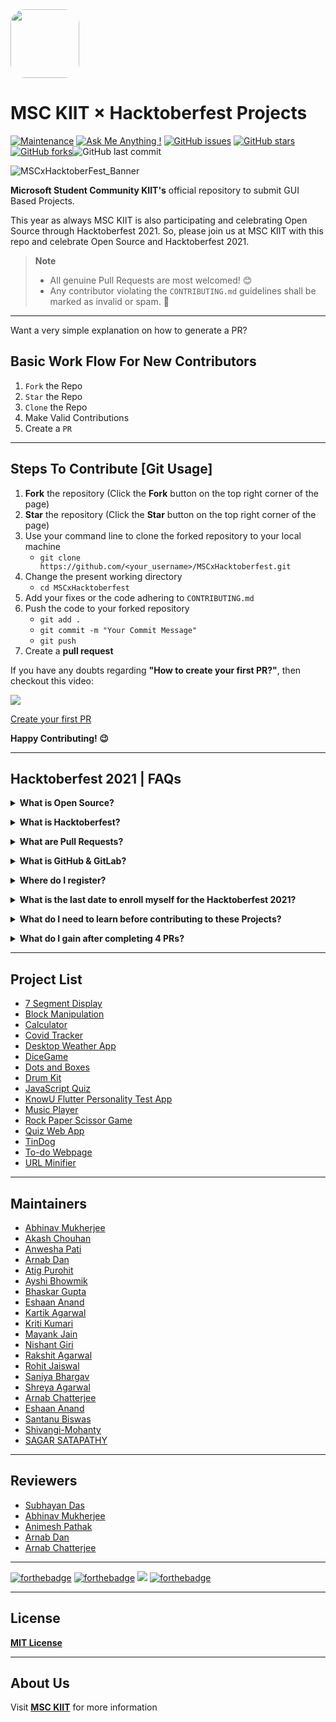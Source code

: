 <img src="./utils/MSAC.jpg" width="110px" style="border-radius : 21%">

# MSC KIIT × Hacktoberfest Projects

[![Maintenance](https://img.shields.io/badge/Maintained%3F-yes-green.svg)](https://github.com/MSCKIIT/MSCxHacktoberfest "Repo Maintained")
[![Ask Me Anything !](https://img.shields.io/badge/Ask%20Us-Anything-1abc9c.svg)](https://github.com/MSCKIIT/MSCxHacktoberfest "github.com/akashchouhan16")
[![GitHub issues](https://img.shields.io/github/issues/MSCKIIT/MSCxHacktoberfest.svg)](https://github.com/MSCKIIT/MSCxHacktoberfest/issues)
[![GitHub stars](https://img.shields.io/github/stars/MSCKIIT/MSCxHacktoberfest.svg?style=social)](https://github.com/MSCKIIT/MSCxHacktoberfest/stargazers)[![GitHub forks](https://img.shields.io/github/forks/MSCKIIT/MSCxHacktoberfest.svg?style=social)](https://github.com/MSCKIIT/MSCxHacktoberfest/network)![GitHub last commit](https://img.shields.io/github/last-commit/MSCKIIT/MSCxHacktoberfest.svg)

![MSCxHacktoberFest_Banner](https://user-images.githubusercontent.com/67187442/135521203-cc0a1a39-8791-4e1e-9e60-da74672c9ccd.jpeg)

**Microsoft Student Community KIIT's** official repository to submit GUI Based Projects.

This year as always MSC KIIT is also participating and celebrating Open Source through Hacktoberfest 2021.
So, please join us at MSC KIIT with this repo and celebrate Open Source and Hacktoberfest 2021.

> **Note**  
> * All genuine Pull Requests are most welcomed! 😊
> * Any contributor violating the `CONTRIBUTING.md` guidelines shall be marked as invalid or spam. 🚫

---

Want a very simple explanation on how to generate a PR?

## Basic Work Flow For New Contributors

1. `Fork` the Repo
2. `Star` the Repo
3. `Clone` the Repo
4. Make Valid Contributions
5. Create a `PR` 

---

## Steps To Contribute [Git Usage]

1. **Fork** the repository (Click the **Fork** button on the top right corner of the page)
2. **Star** the repository (Click the **Star** button on the top right corner of the page)
3. Use your command line to clone the forked repository to your local machine
   - `git clone https://github.com/<your_username>/MSCxHacktoberfest.git`
4. Change the present working directory   
   - `cd MSCxHacktoberfest`
5. Add your fixes or the code adhering to `CONTRIBUTING.md`
6. Push the code to your forked repository
   - `git add .`
   - `git commit -m "Your Commit Message"`
   - `git push`
7. Create a **pull request**

If you have any doubts regarding **"How to create your first PR?"**, then checkout this video:
<br><p><a href="https://hacktoberfest.digitalocean.com/resources?wvideo=tf3u5ruz5y"><img src="https://embedwistia-a.akamaihd.net/deliveries/4bdee00ef68274f35bc6ad84ac1e49c6.jpg?image_play_button_size=2x&amp;image_crop_resized=960x540&amp;image_play_button=1&amp;image_play_button_color=1e71e7e0" ></a></p><p><a href="https://hacktoberfest.digitalocean.com/resources?wvideo=tf3u5ruz5y">Create your first PR</a></p>

**Happy Contributing! 😉**

---

## Hacktoberfest 2021 | FAQs
   

**<details><summary>What is Open Source?</summary>**
<br>Open source refers to source code that is publicly accessible and allows anyone to inspect, modify or learn from it. Open source projects encourage collaboration and the freedom to use the software for any purpose you wish.</details>

**<details><summary>What is Hacktoberfest?</summary>**
<br>Hacktoberfest is a month-long global celebration of open source software run by DigitalOcean in partnership with Intel, AppWrite, and DeepSource, with a strong focus on encouraging contributions to open source projects.</details>
   
**<details><summary>What are Pull Requests?</summary>**
<br>Pull requests are proposed code changes you can submit to a branch in a repository on GitHub/GitLab. Once submitted, a project maintainer will review and discuss the changes before they become final.</details>

**<details><summary>What is GitHub & GitLab?</summary>**
<br>GitHub, Inc. is a provider of Internet hosting for software development and version control using Git. It offers the distributed version control and source code management functionality of Git, plus its own features.
<br>GitLab is a web-based DevOps lifecycle tool that provides a Git repository manager providing wiki, issue-tracking and continuous integration and deployment pipeline features, using an open source license, developed by GitLab Inc.</details>
   
**<details><summary>Where do I register?</summary>**
<br>The registrations are open, so register yourself on the official website of **[Hacktoberfest 2021](https://hacktoberfest.digitalocean.com)** with your GitHub Account.</details>
   
**<details><summary>What is the last date to enroll myself for the Hacktoberfest 2021?</summary>**
<br>You can sign up anytime between October 1 to October 31, 2021. Pull Requests created between October 1 and October 31 will count, regardless of when you register for Hacktoberfest.</details>
   
**<details><summary>What do I need to learn before contributing to these Projects?</summary>**
<br>You need to know nothing in order to understand this. But basic knowledge of development and basic coding in any language will help you move forward in this field. And **MSC KIIT** will be organizing sessions to help everyone throughout this process.</details>
   
**<details><summary>What do I gain after completing 4 PRs?</summary>** 
<br>You may receive a limited edition **Hacktoberfest T-shirt** in addition to the information (and fun) you'll gain.</details>

---
   
## Project List

- [7 Segment Display](https://github.com/MSCKIIT/MSCxHacktoberfest/tree/master/7%20Segment%20Display "View Project")
- [Block Manipulation](https://github.com/MSCKIIT/MSCxHacktoberfest/tree/master/Block-Manupulation "View Project")
- [Calculator](https://github.com/MSCKIIT/MSCxHacktoberfest/tree/master/Calculator "View Project")
- [Covid Tracker](https://github.com/MSCKIIT/MSCxHacktoberfest/tree/master/Covid%20Tracker "View Project")
- [Desktop Weather App](https://github.com/MSCKIIT/Small_Projects/tree/master/Desktop-Weather-App "View Project")
- [DiceGame](https://github.com/MSCKIIT/MSCxHacktoberfest/tree/master/DiceGame "View Project")
- [Dots and Boxes](https://github.com/MSCKIIT/MSCxHacktoberfest/tree/master/Dots%20and%20Boxes "View Project")
- [Drum Kit](https://github.com/MSCKIIT/MSCxHacktoberfest/tree/master/Drum%20Kit "View Project")
- [JavaScript Quiz](https://github.com/MSCKIIT/MSCxHacktoberfest/tree/master/javascript-quiz-main "View Project")
- [KnowU Flutter Personality Test App](https://github.com/bhask4r/KnowU-Personality-App "View Project")
- [Music Player](https://github.com/MSCKIIT/MSCxHacktoberfest/tree/master/Music_Player "View Project")
- [Rock Paper Scissor Game](https://github.com/MSCKIIT/MSCxHacktoberfest/tree/master/Rock%20Paper%20Scissors%20Game "View Project")
- [Quiz Web App](https://github.com/MSCKIIT/MSCxHacktoberfest/tree/master/Quiz%20web%20app "View Project")
- [TinDog](https://github.com/MSCKIIT/MSCxHacktoberfest/tree/master/TinDog "View Project")
- [To-do Webpage](https://github.com/MSCKIIT/MSCxHacktoberfest/tree/master/To-do%20webpage "View Project")
- [URL Minifier](https://github.com/MSCKIIT/MSCxHacktoberfest/tree/master/URL%20Minifier "View Project")

---

## Maintainers
  
- [Abhinav Mukherjee](https://github.com/abhinav-193 "View Profile")
- [Akash Chouhan](https://github.com/akashchouhan16 "View Profile")
- [Anwesha Pati](https://github.com/innatepanda "View Profile")
- [Arnab Dan](https://github.com/arnab8335 "View Profile")
- [Atig Purohit](https://github.com/AtigPurohit "View Profile")
- [Ayshi Bhowmik](https://github.com/ayshi028 "View Profile")
- [Bhaskar Gupta](https://github.com/bhask4r "View Profile")
- [Eshaan Anand](https://github.com/eshaananand "View Profile")
- [Kartik Agarwal](https://github.com/CodingBlood "View Profile")
- [Kriti Kumari](https://github.com/Kriti-K28 "View Profile") 
- [Mayank Jain](https://github.com/mayankjain25 "View Profile")
- [Nishant Giri](https://github.com/nishant-giri "View Profile")
- [Rakshit Agarwal](https://github.com/rakshitweb "View Profile")
- [Rohit Jaiswal](https://github.com/king-rohit777 "View Profile")
- [Saniya Bhargav](https://github.com/SaniyaBhargav "View Profile")
- [Shreya Agarwal](https://github.com/shreya0204 "View Profile")
- [Arnab Chatterjee](https://github.com/arn4b "View Profile")
- [Eshaan Anand](https://github.com/eshaananand "View Profile")
- [Santanu Biswas](https://github.com/SantanuxD "View Profile")
- [Shivangi-Mohanty](https://github.com/Shivangi-27 "View Profile")
- [SAGAR SATAPATHY](https://github.com/wishsagarks "View Profile")


---
   
## Reviewers

- [Subhayan Das](https://github.com/SubhayanDas08 "View Profile")
- [Abhinav Mukherjee](https://github.com/abhinav-193 "View Profile")
- [Animesh Pathak](https://github.com/Sonichigo "View Profile")
- [Arnab Dan](https://github.com/arnab8335 "View Profile")
- [Arnab Chatterjee](https://github.com/arn4b "View Profile")
   
---
   
[![forthebadge](https://forthebadge.com/images/badges/open-source.svg)](https://forthebadge.com)
[![forthebadge](https://forthebadge.com/images/badges/cc-0.svg)](https://forthebadge.com)
<img src = "./utils/hacktober-fest-2021.svg"/>
[![forthebadge](https://forthebadge.com/images/badges/built-with-love.svg)](https://forthebadge.com)

---
   
## License

**[MIT License](https://github.com/MSCKIIT/MSCxHacktoberfest/blob/master/LICENSE "MSC Project License")**

---
   
## About Us
   
Visit **[MSC KIIT](https://www.instagram.com/msckiit/ "Instagram")** for more information
